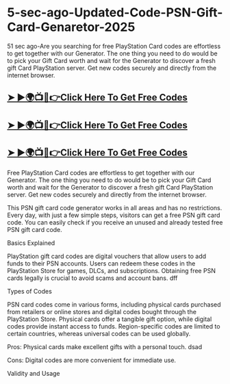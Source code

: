 # 5-sec-ago-Updated-Code-PSN-Gift-Card-Genaretor-2025

51 sec ago-Are you searching for free PlayStation Card codes are effortless to get together with our Generator. The one thing you need to do would be to pick your Gift Card worth and wait for the Generator to discover a fresh gift Card PlayStation server. Get new codes securely and directly from the internet browser.


## <a href="https://tinyurl.com/4ebe9we7">➤ ►🌍📺📱👉Click Here To Get Free Codes </a>

## <a href="https://tinyurl.com/4ebe9we7">➤ ►🌍📺📱👉Click Here To Get Free Codes </a>

## <a href="https://tinyurl.com/4ebe9we7">➤ ►🌍📺📱👉Click Here To Get Free Codes </a>




Free PlayStation Card codes are effortless to get together with our Generator. The one thing you need to do would be to pick your Gift Card worth and wait for the Generator to discover a fresh gift Card PlayStation server. Get new codes securely and directly from the internet browser.

This PSN gift card code generator works in all areas and has no restrictions. Every day, with just a few simple steps, visitors can get a free PSN gift card code. You can easily check if you receive an unused and already tested free PSN gift card code.



Basics Explained

PlayStation gift card codes are digital vouchers that allow users to add funds to their PSN accounts. Users can redeem these codes in the PlayStation Store for games, DLCs, and subscriptions. Obtaining free PSN cards legally is crucial to avoid scams and account bans. dff

Types of Codes

PSN card codes come in various forms, including physical cards purchased from retailers or online stores and digital codes bought through the PlayStation Store. Physical cards offer a tangible gift option, while digital codes provide instant access to funds. Region-specific codes are limited to certain countries, whereas universal codes can be used globally.

Pros: Physical cards make excellent gifts with a personal touch. dsad

Cons: Digital codes are more convenient for immediate use.

Validity and Usage
